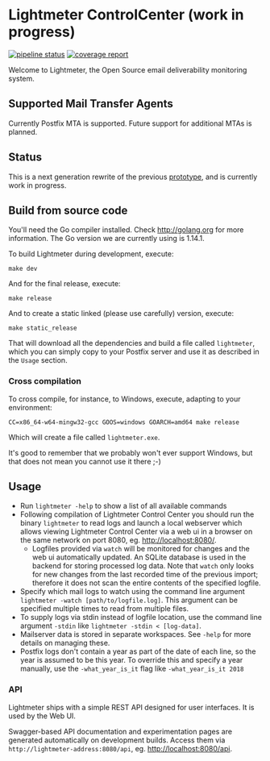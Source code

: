 # Lightmeter ControlCenter (work in progress)

[![pipeline status](https://gitlab.com/lightmeter/controlcenter/badges/master/pipeline.svg)](https://gitlab.com/lightmeter/controlcenter/-/commits/master)
[![coverage report](https://gitlab.com/lightmeter/controlcenter/badges/master/coverage.svg)](https://gitlab.com/lightmeter/controlcenter/-/commits/master)

Welcome to Lightmeter, the Open Source email deliverability monitoring system.

## Supported Mail Transfer Agents

Currently Postfix MTA is supported. Future support for additional MTAs is planned.

## Status

This is a next generation rewrite of the previous [prototype](https://gitlab.com/lightmeter/prototype), and is currently work in progress.

## Build from source code

You'll need the Go compiler installed. Check http://golang.org for more information. The Go version we are currently using is 1.14.1.

To build Lightmeter during development, execute:

```
make dev
```

And for the final release, execute:
```
make release

```

And to create a static linked (please use carefully) version, execute:
```
make static_release
```

That will download all the dependencies and build a file called `lightmeter`,
which you can simply copy to your Postfix server and use it as described in the `Usage` section.

### Cross compilation

To cross compile, for instance, to Windows, execute, adapting to your environment:

```
CC=x86_64-w64-mingw32-gcc GOOS=windows GOARCH=amd64 make release
```

Which will create a file called `lightmeter.exe`.

It's good to remember that we probably won't ever support Windows, but that does not mean you cannot use it there ;-)

## Usage

- Run `lightmeter -help` to show a list of all available commands
- Following compilation of Lightmeter Control Center you should run the binary `lightmeter` to read logs and launch a local webserver which allows viewing Lightmeter Control Center via a web ui in a browser on the same network on port 8080, eg. [http://localhost:8080/](http://localhost:8080/).
    - Logfiles provided via `watch` will be monitored for changes and the web ui automatically updated. An SQLite database is used in the backend for storing processed log data. Note that `watch` only looks for new changes from the last recorded time of the previous import; therefore it does not scan the entire contents of the specified logfile.
- Specify which mail logs to watch using the command line argument `lightmeter -watch [path/to/logfile.log]`. This argument can be specified multiple times to read from multiple files.
- To supply logs via stdin instead of logfile location, use the command line argument `-stdin` like `lightmeter -stdin < [log-data]`.
- Mailserver data is stored in separate workspaces. See `-help` for more details on managing these.
- Postfix logs don't contain a year as part of the date of each line, so the year is assumed to be this year. To override this and specify a year manually, use the `-what_year_is_it` flag like `-what_year_is_it 2018` 

### API

Lightmeter ships with a simple REST API designed for user interfaces. It is used by the Web UI. 

Swagger-based API documentation and experimentation pages are generated automatically on development builds. Access them via `http://lightmeter-address:8080/api`, eg. [http://localhost:8080/api](http://localhost:8080/api).
